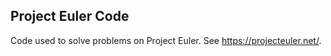 Project Euler Code
----------------------------

Code used to solve problems on Project Euler.
See https://projecteuler.net/.
